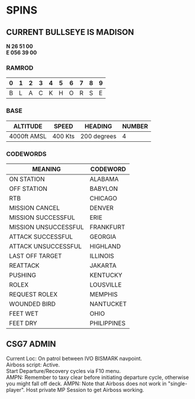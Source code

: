 # SPINS

## CURRENT BULLSEYE IS MADISON  
**N 26 51 00  
E 056 39 00**  

### RAMROD

| 0 | 1 | 2 | 3 | 4 | 5 | 6 | 7 | 8 | 9 |
| - | - | - | - | - | - | - | - | - | - |
| B | L | A | C | K | H | O | R | S | E |

### BASE

| ALTITUDE | SPEED | HEADING | NUMBER| 
| -------- | ----- | ------- | ----- | 
| 4000ft AMSL | 400 Kts | 200 degrees | 4 |

### CODEWORDS

| MEANING | CODEWORD | 
| ------- | -------- | 
| ON STATION | ALABAMA | 
| OFF STATION | BABYLON |
| RTB | CHICAGO |
| MISSION CANCEL | DENVER |
| MISSION SUCCESSFUL| ERIE |
| MISSION UNSUCCESSFUL| FRANKFURT |
| ATTACK SUCCESSFUL | GEORGIA |
| ATTACK UNSUCCESSFUL | HIGHLAND |
| LAST OFF TARGET| ILLINOIS |
| REATTACK | JAKARTA |
| PUSHING | KENTUCKY |
| ROLEX | LOUSVILLE |
| REQUEST ROLEX| MEMPHIS|
| WOUNDED BIRD | NANTUCKET |
| FEET WET | OHIO |
| FEET DRY | PHILIPPINES |

## CSG7 ADMIN
Current Loc: On patrol between IVO BISMARK navpoint.  
Airboss script: Active.  
Start Departure/Recovery cycles via F10 menu.  
AMPN: Remember to taxy clear before initiating departure cycle, otherwise you might fall off deck. 
AMPN: Note that Airboss does not work in "single-player". Host private MP Session to get Airboss working.  

